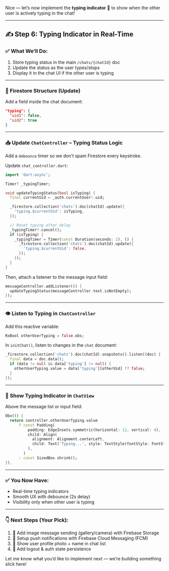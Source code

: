 Nice — let’s now implement the **typing indicator** 💬 to show when the other user is actively typing in the chat!

---

## ✍️ Step 6: Typing Indicator in Real-Time

### ✅ What We’ll Do:
1. Store typing status in the main `/chats/{chatId}` doc
2. Update the status as the user types/stops
3. Display it in the chat UI if the other user is typing

---

### 📁 Firestore Structure (Update)

Add a field inside the chat document:

```json
"typing": {
  "uid1": false,
  "uid2": true
}
```

---

### 📥 Update `ChatController` – Typing Status Logic

Add a `debounce` timer so we don’t spam Firestore every keystroke.

Update `chat_controller.dart`:

```dart
import 'dart:async';

Timer? _typingTimer;

void updateTypingStatus(bool isTyping) {
  final currentUid = _auth.currentUser!.uid;

  _firestore.collection('chats').doc(chatId).update({
    'typing.$currentUid': isTyping,
  });

  // Reset typing after delay
  _typingTimer?.cancel();
  if (isTyping) {
    _typingTimer = Timer(const Duration(seconds: 2), () {
      _firestore.collection('chats').doc(chatId).update({
        'typing.$currentUid': false,
      });
    });
  }
}
```

Then, attach a listener to the message input field:

```dart
messageController.addListener(() {
  updateTypingStatus(messageController.text.isNotEmpty);
});
```

---

### 👁️ Listen to Typing in `ChatController`

Add this reactive variable:

```dart
RxBool otherUserTyping = false.obs;
```

In `initChat()`, listen to changes in the `chat` document:

```dart
_firestore.collection('chats').doc(chatId).snapshots().listen((doc) {
  final data = doc.data();
  if (data != null && data['typing'] != null) {
    otherUserTyping.value = data['typing'][otherUid] ?? false;
  }
});
```

---

### 💬 Show Typing Indicator in `ChatView`

Above the message list or input field:

```dart
Obx(() {
  return controller.otherUserTyping.value
      ? const Padding(
          padding: EdgeInsets.symmetric(horizontal: 12, vertical: 4),
          child: Align(
            alignment: Alignment.centerLeft,
            child: Text('Typing...', style: TextStyle(fontStyle: FontStyle.italic)),
          ),
        )
      : const SizedBox.shrink();
}),
```

---

### ✅ You Now Have:
- Real-time typing indicators
- Smooth UX with debounce (2s delay)
- Visibility only when other user is typing

---

### 👇 Next Steps (Your Pick):
1. 📸 Add image message sending (gallery/camera) with Firebase Storage
2. 🔔 Setup push notifications with Firebase Cloud Messaging (FCM)
3. 🧑 Show user profile photo + name in chat list
4. 🚪 Add logout & auth state persistence

Let me know what you’d like to implement next — we’re building something slick here!